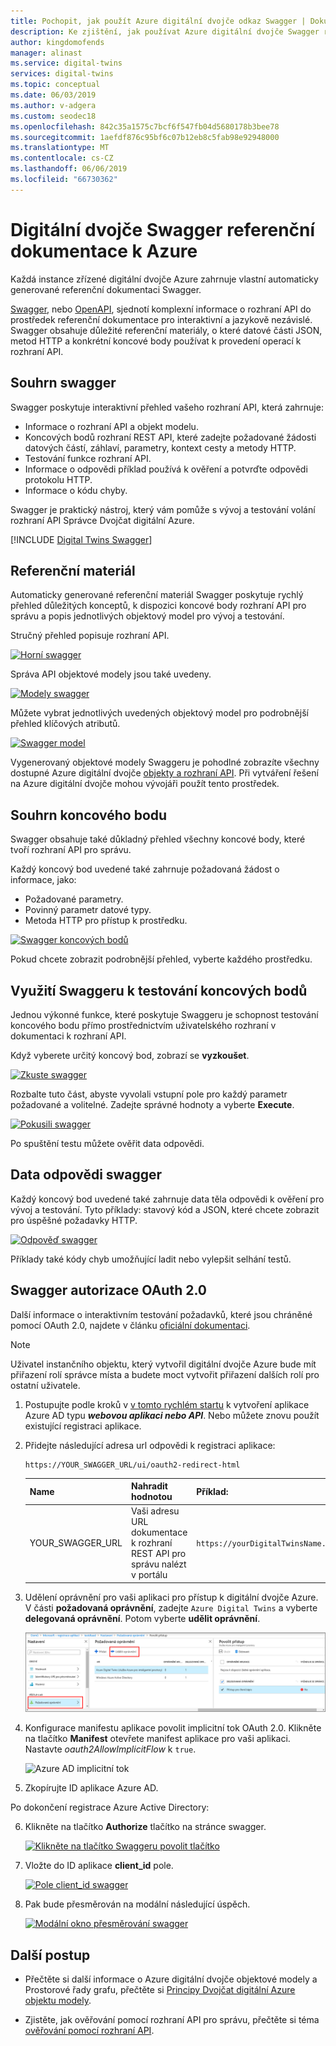 ```yaml
---
title: Pochopit, jak použít Azure digitální dvojče odkaz Swagger | Dokumentace Microsoftu
description: Ke zjištění, jak používat Azure digitální dvojče Swagger referenční dokumentaci.
author: kingdomofends
manager: alinast
ms.service: digital-twins
services: digital-twins
ms.topic: conceptual
ms.date: 06/03/2019
ms.author: v-adgera
ms.custom: seodec18
ms.openlocfilehash: 842c35a1575c7bcf6f547fb04d5680178b3bee78
ms.sourcegitcommit: 1aefdf876c95bf6c07b12eb8c5fab98e92948000
ms.translationtype: MT
ms.contentlocale: cs-CZ
ms.lasthandoff: 06/06/2019
ms.locfileid: "66730362"
---
```

# <a name="azure-digital-twins-swagger-reference-documentation"></a>Digitální dvojče Swagger referenční dokumentace k Azure

Každá instance zřízené digitální dvojče Azure zahrnuje vlastní automaticky generované referenční dokumentaci Swagger.

[Swagger](https://swagger.io/), nebo [OpenAPI](https://www.openapis.org/), sjednotí komplexní informace o rozhraní API do prostředek referenční dokumentace pro interaktivní a jazykově nezávislé. Swagger obsahuje důležité referenční materiály, o které datové části JSON, metod HTTP a konkrétní koncové body používat k provedení operací k rozhraní API.

## <a name="swagger-summary"></a>Souhrn swagger

Swagger poskytuje interaktivní přehled vašeho rozhraní API, která zahrnuje:

* Informace o rozhraní API a objekt modelu.
* Koncových bodů rozhraní REST API, které zadejte požadované žádosti datových částí, záhlaví, parametry, kontext cesty a metody HTTP.
* Testování funkce rozhraní API.
* Informace o odpovědi příklad používá k ověření a potvrďte odpovědi protokolu HTTP.
* Informace o kódu chyby.

Swagger je praktický nástroj, který vám pomůže s vývoj a testování volání rozhraní API Správce Dvojčat digitální Azure.

[!INCLUDE [Digital Twins Swagger](../../includes/digital-twins-swagger.md)]

## <a name="reference-material"></a>Referenční materiál

Automaticky generované referenční materiál Swagger poskytuje rychlý přehled důležitých konceptů, k dispozici koncové body rozhraní API pro správu a popis jednotlivých objektový model pro vývoj a testování.

Stručný přehled popisuje rozhraní API.

[![Horní swagger](media/how-to-use-swagger/swagger_management_top.PNG)](media/how-to-use-swagger/swagger_management_top.PNG#lightbox)

Správa API objektové modely jsou také uvedeny.

[![Modely swagger](media/how-to-use-swagger/swagger_management_models.PNG)](media/how-to-use-swagger/swagger_management_models.PNG#lightbox)

Můžete vybrat jednotlivých uvedených objektový model pro podrobnější přehled klíčových atributů.

[![Swagger model](media/how-to-use-swagger/swagger_management_model.PNG)](media/how-to-use-swagger/swagger_management_model.PNG#lightbox)

Vygenerovaný objektové modely Swaggeru je pohodlné zobrazíte všechny dostupné Azure digitální dvojče [objekty a rozhraní API](./concepts-objectmodel-spatialgraph.md). Při vytváření řešení na Azure digitální dvojče mohou vývojáři použít tento prostředek.

## <a name="endpoint-summary"></a>Souhrn koncového bodu

Swagger obsahuje také důkladný přehled všechny koncové body, které tvoří rozhraní API pro správu.

Každý koncový bod uvedené také zahrnuje požadovaná žádost o informace, jako:

* Požadované parametry.
* Povinný parametr datové typy.
* Metoda HTTP pro přístup k prostředku.

[![Swagger koncových bodů](media/how-to-use-swagger/swagger_management_endpoints.PNG)](media/how-to-use-swagger/swagger_management_endpoints.PNG#lightbox)

Pokud chcete zobrazit podrobnější přehled, vyberte každého prostředku.

## <a name="use-swagger-to-test-endpoints"></a>Využití Swaggeru k testování koncových bodů

Jednou výkonné funkce, které poskytuje Swaggeru je schopnost testování koncového bodu přímo prostřednictvím uživatelského rozhraní v dokumentaci k rozhraní API.

Když vyberete určitý koncový bod, zobrazí se **vyzkoušet**.

[![Zkuste swagger](media/how-to-use-swagger/swagger_management_try.PNG)](media/how-to-use-swagger/swagger_management_try.PNG#lightbox)

Rozbalte tuto část, abyste vyvolali vstupní pole pro každý parametr požadované a volitelné. Zadejte správné hodnoty a vyberte **Execute**.

[![Pokusili swagger](media/how-to-use-swagger/swagger_management_tried.PNG)](media/how-to-use-swagger/swagger_management_tried.PNG#lightbox)

Po spuštění testu můžete ověřit data odpovědi.

## <a name="swagger-response-data"></a>Data odpovědi swagger

Každý koncový bod uvedené také zahrnuje data těla odpovědi k ověření pro vývoj a testování. Tyto příklady: stavový kód a JSON, které chcete zobrazit pro úspěšné požadavky HTTP.

[![Odpověď swagger](media/how-to-use-swagger/swagger_management_response.PNG)](media/how-to-use-swagger/swagger_management_response.PNG#lightbox)

Příklady také kódy chyb umožňující ladit nebo vylepšit selhání testů.

## <a name="swagger-oauth-20-authorization"></a>Swagger autorizace OAuth 2.0

Další informace o interaktivním testování požadavků, které jsou chráněné pomocí OAuth 2.0, najdete v článku [oficiální dokumentaci](https://swagger.io/docs/specification/authentication/oauth2/).

> [!NOTE]
> Uživatel instančního objektu, který vytvořil digitální dvojče Azure bude mít přiřazení rolí správce místa a budete moct vytvořit přiřazení dalších rolí pro ostatní uživatele.

1. Postupujte podle kroků v [v tomto rychlém startu](https://docs.microsoft.com/azure/active-directory/develop/quickstart-v1-integrate-apps-with-azure-ad) k vytvoření aplikace Azure AD typu ***webovou aplikaci nebo API***. Nebo můžete znovu použít existující registraci aplikace.

2. Přidejte následující adresa url odpovědi k registraci aplikace:

    ```plaintext
    https://YOUR_SWAGGER_URL/ui/oauth2-redirect-html
    ```
    | Name  | Nahradit hodnotou | Příklad: |
    |---------|---------|---------|
    | YOUR_SWAGGER_URL | Vaši adresu URL dokumentace k rozhraní REST API pro správu nalézt v portálu  | `https://yourDigitalTwinsName.yourLocation.azuresmartspaces.net/management/swagger` |

3. Udělení oprávnění pro vaši aplikaci pro přístup k digitální dvojče Azure. V části **požadovaná oprávnění**, zadejte `Azure Digital Twins` a vyberte **delegovaná oprávnění**. Potom vyberte **udělit oprávnění**.

    ![Registrace aplikace Azure AD přidat rozhraní api](../../includes/media/digital-twins-permissions/aad-app-req-permissions.png)

4. Konfigurace manifestu aplikace povolit implicitní tok OAuth 2.0. Klikněte na tlačítko **Manifest** otevřete manifest aplikace pro vaši aplikaci. Nastavte *oauth2AllowImplicitFlow* k `true`.

    ![Azure AD implicitní tok](../../includes/media/digital-twins-permissions/aad-app-allow-implicit-flow.png)

5. Zkopírujte ID aplikace Azure AD.

Po dokončení registrace Azure Active Directory:

6. Klikněte na tlačítko **Authorize** tlačítko na stránce swagger.

    [![Klikněte na tlačítko Swaggeru povolit tlačítko](media/how-to-use-swagger/swagger-select-authorize-btn.png)](media/how-to-use-swagger/swagger-select-authorize-btn.png#lightbox)

7. Vložte do ID aplikace **client_id** pole.

    [![Pole client_id swagger](media/how-to-use-swagger/swagger-auth-form.png)](media/how-to-use-swagger/swagger-auth-form.png#lightbox)

8. Pak bude přesměrován na modální následující úspěch.

    [![Modální okno přesměrování swagger](media/how-to-use-swagger/swagger_auth_redirect.PNG)](media/how-to-use-swagger/swagger_auth_redirect.PNG#lightbox)

## <a name="next-steps"></a>Další postup

- Přečtěte si další informace o Azure digitální dvojče objektové modely a Prostorové řady grafu, přečtěte si [Principy Dvojčat digitální Azure objektu modely](./concepts-objectmodel-spatialgraph.md).

- Zjistěte, jak ověřování pomocí rozhraní API pro správu, přečtěte si téma [ověřování pomocí rozhraní API](./security-authenticating-apis.md).